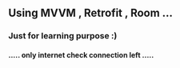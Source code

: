 ## Using MVVM , Retrofit , Room ...
### Just for learning purpose :)


#### ..... only internet check connection left .....
